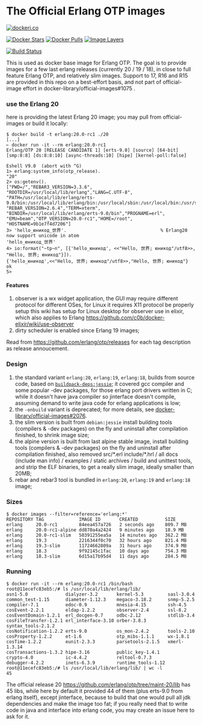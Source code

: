 # The Official Erlang OTP images

[![dockeri.co](http://dockeri.co/image/_/erlang)](https://hub.docker.com/_/erlang/)

[![Docker Stars](https://img.shields.io/docker/stars/_/erlang.svg?style=flat-square)](https://hub.docker.com/_/erlang/)
[![Docker Pulls](https://img.shields.io/docker/pulls/_/erlang.svg?style=flat-square)](https://hub.docker.com/_/erlang/)
[![Image Layers](https://badge.imagelayers.io/erlang:latest.svg)](https://imagelayers.io/?images=erlang:latest 'Show Image Layers at imagelayers.io')

[![Build Status](https://travis-ci.org/c0b/docker-erlang-otp.svg?branch=master)](https://travis-ci.org/c0b/docker-erlang-otp)

This is used as docker base image for Erlang OTP.
The goal is to provide images for a few last erlang releases (currently 20 / 19 / 18), in close to full feature Erlang OTP, and relatively slim images. Support to 17, R16 and R15 are provided in this repo on a best-effort basis, and not part of official-image effort in docker-library/official-images#1075 .

### use the Erlang 20

here is providing the latest Erlang 20 image; you may pull from official-images or build it locally:

```console
$ docker build -t erlang:20.0-rc1 ./20
[...]
➸ docker run -it --rm erlang:20.0-rc1
Erlang/OTP 20 [RELEASE CANDIDATE 1] [erts-9.0] [source] [64-bit] [smp:8:8] [ds:8:8:10] [async-threads:10] [hipe] [kernel-poll:false]

Eshell V9.0  (abort with ^G)
1> erlang:system_info(otp_release).
"20"
2> os:getenv().
["PWD=/","REBAR3_VERSION=3.3.6",
"ROOTDIR=/usr/local/lib/erlang","LANG=C.UTF-8",
"PATH=/usr/local/lib/erlang/erts-9.0/bin:/usr/local/lib/erlang/bin:/usr/local/sbin:/usr/local/bin:/usr/sbin:/usr/bin:/sbin:/bin",
"REBAR_VERSION=2.6.4","TERM=xterm",
"BINDIR=/usr/local/lib/erlang/erts-9.0/bin","PROGNAME=erl",
"EMU=beam","OTP_VERSION=20.0-rc1","HOME=/root",
"HOSTNAME=9b1e7f4d7206"]
3> 'hello_юникод_世界'.                                   % Erlang20 now support unicode in atom
'hello_юникод_世界'
4> io:format("~tp~n", [{'hello_юникод', <<"Hello, 世界; юникод"/utf8>>, "Hello, 世界; юникод"}]).
{'hello_юникод',<<"Hello, 世界; юникод"/utf8>>,"Hello, 世界; юникод"}
ok
5>
```

#### Features

1. observer is a wx widget application, the GUI may require different protocol
   for different OSes, for Linux it requires X11 protocol be properly setup
   this wiki has setup for Linux desktop for observer use in elixir, which also applies to Erlang
   https://github.com/c0b/docker-elixir/wiki/use-observer
2. dirty scheduler is enabled since Erlang 19 images;

Read from https://github.com/erlang/otp/releases for each tag description as release annoucement.

### Design

1. the standard variant `erlang:20`, `erlang:19`, `erlang:18`, builds from source code,
   based on [`buildpack-deps:jessie`](https://hub.docker.com/_/buildpack-deps/);
   it covered gcc compiler and some popular -dev packages, for those erlang port drivers written in C; while it doesn't have java compiler so jinterface doesn't compile, assuming demand to write java code for erlang applications is low;
2. the `-onbuild` variant is deprecated; for more details, see [docker-library/official-images#2076](https://github.com/docker-library/official-images/issues/2076).
3. the slim version is built from `debian:jessie` install building tools (compilers & -dev packages) on the fly and uninstall after compilation finished, to shrink image size;
4. the alpine version is built from last alpine stable image, install building tools (compilers & -dev packages) on the fly and uninstall after compilation finished, also removed src/\*.erl include/\*.hrl / all docs (include man info) / examples / static archives / build and unittest tools, and strip the ELF binaries, to get a really slim image, ideally smaller than 20MB;
5. rebar and rebar3 tool is bundled in `erlang:20`, `erlang:19` and `erlang:18` image;

### Sizes

```console
$ docker images --filter=reference='erlang:*'
REPOSITORY TAG             IMAGE ID       CREATED          SIZE
erlang     20.0-rc1        84eea457a726   2 seconds ago    809.7 MB
erlang     20.0-rc1-alpine dd870a4a2424   9 minutes ago    18.9 MB
erlang     20.0-rc1-slim   50391255ea5a   14 minutes ago   362.2 MB
erlang     19.3            2216344f0c70   32 hours ago     821.4 MB
erlang     19.3-slim       11724662809a   31 hours ago     374.9 MB
erlang     18.3            9f92145c1fac   10 days ago      754.3 MB
erlang     18.3-slim       6d15a17b95d4   11 days ago      284.5 MB
```

### Running

```console
$ docker run -it --rm erlang:20.0-rc1 /bin/bash
root@11ecefc83eb5:/# ls /usr/local/lib/erlang/lib/
asn1-5.0              dialyzer-3.2       kernel-5.3         sasl-3.0.4
common_test-1.15      diameter-1.12.3    megaco-3.18.2      snmp-5.2.5
compiler-7.1          edoc-0.9           mnesia-4.15        ssh-4.5
cosEvent-2.2.1        eldap-1.2.2        observer-2.4       ssl-8.2
cosEventDomain-1.2.1  erl_docgen-0.7     odbc-2.12          stdlib-3.4
cosFileTransfer-1.2.1 erl_interface-3.10 orber-3.8.3        syntax_tools-2.1.2
cosNotification-1.2.2 erts-9.0           os_mon-2.4.2       tools-2.10
cosProperty-1.2.2     et-1.6             otp_mibs-1.1.1     wx-1.8.1
cosTime-1.2.2         eunit-2.3.3        parsetools-2.1.5   xmerl-1.3.14
cosTransactions-1.3.2 hipe-3.16          public_key-1.4.1
crypto-4.0            ic-4.4.2           reltool-0.7.3
debugger-4.2.2        inets-6.3.9        runtime_tools-1.12
root@11ecefc83eb5:/# ls /usr/local/lib/erlang/lib/ | wc -l
45
```

The official release 20 https://github.com/erlang/otp/tree/maint-20/lib has 45 libs, while here by default it provided 44 of them (plus erts-9.0 from erlang itself), except jinterface, because to build that one would pull all jdk dependencies and make the image too fat; if you really need that to write code in java and interface into erlang code, you may create an issue here to ask for it.
